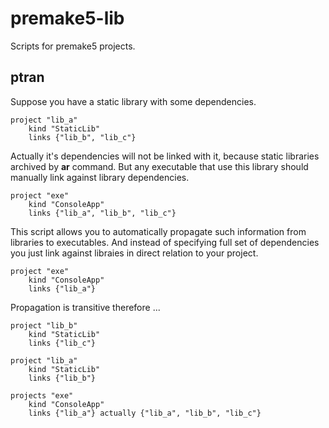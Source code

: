 # premake5-lib
Scripts for premake5 projects.

## ptran

Suppose you have a static library with some dependencies. 
```
project "lib_a"
    kind "StaticLib"
    links {"lib_b", "lib_c"}
```
Actually it's dependencies will not be linked with it, because static libraries archived by **ar** command. 
But any executable that use this library should manually link against library dependencies. 
```
project "exe"
    kind "ConsoleApp"
    links {"lib_a", "lib_b", "lib_c"}
```
This script allows you to automatically propagate such information from libraries to executables.
And instead of specifying full set of dependencies you just link against libraies in direct relation
to your project.
```
project "exe"
    kind "ConsoleApp"
    links {"lib_a"}
```
Propagation is transitive therefore ...
```
project "lib_b"
    kind "StaticLib"
    links {"lib_c"}

project "lib_a"
    kind "StaticLib"
    links {"lib_b"}

projects "exe"
    kind "ConsoleApp"
    links {"lib_a"} actually {"lib_a", "lib_b", "lib_c"}
```



